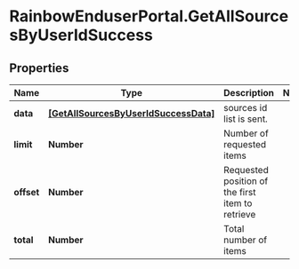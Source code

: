 # RainbowEnduserPortal.GetAllSourcesByUserIdSuccess

## Properties

Name | Type | Description | Notes
------------ | ------------- | ------------- | -------------
**data** | [**[GetAllSourcesByUserIdSuccessData]**](GetAllSourcesByUserIdSuccessData.md) | sources id list is sent. | 
**limit** | **Number** | Number of requested items | 
**offset** | **Number** | Requested position of the first item to retrieve | 
**total** | **Number** | Total number of items | 


